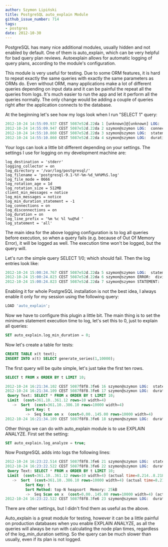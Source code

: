 ```yaml
---
author: Szymon Lipiński
title: PostgreSQL auto_explain Module
github_issue_number: 714
tags:
- postgres
date: 2012-10-30
---
```


PostgreSQL has many nice additional modules, usually hidden and not enabled by default. One of them is auto_explain, which can be very helpful for bad query plan reviews. Autoexplain allows for automatic logging of query plans, according to the module's configuration.

This module is very useful for testing. Due to some ORM features, it is hard to repeat exactly the same queries with exactly the same parameters as ORMs do. Even without ORM, many applications make a lot of different queries depending on input data and it can be painful the repeat all the queries from logs. It's much easier to run the app and let it perform all the queries normally. The only change would be adding a couple of queries right after the application connects to the database.

At the beginning let's see how my logs look when I run "SELECT 1" query:

```sql
2012-10-24 14:55:09.937 CEST 5087e52d.22da 1 [unknown]@[unknown] LOG:  connection received: host=127.0.0.1 port=33004
2012-10-24 14:55:09.947 CEST 5087e52d.22da 2 szymon@szymon LOG:  connection authorized: user=szymon database=szymon
2012-10-24 14:55:10.860 CEST 5087e52d.22da 3 szymon@szymon LOG:  statement: SELECT 1;
2012-10-24 14:55:10.860 CEST 5087e52d.22da 4 szymon@szymon LOG:  duration: 0.314 ms
```

Your logs can look a little bit different depending on your settings. The settings I use for logging on my development machine are:

```nohighlight
log_destination = 'stderr'
logging_collector = on
log_directory = '/var/log/postgresql/'
log_filename = 'postgresql-9.1-%Y-%m-%d_%H%M%S.log'
log_file_mode = 0666
log_rotation_age = 1d
log_rotation_size = 512MB
client_min_messages = notice
log_min_messages = notice
log_min_duration_statement = -1
log_connections = on
log_disconnections = on
log_duration = on
log_line_prefix = '%m %c %l %u@%d '
log_statement = 'all'
```

The main idea for the above logging configuration is to log all queries before execution, so when a query fails (e.g. because of Out Of Memory Error), it will be logged as well. The execution time won't be logged, but the query will.

Let's run the simple query SELECT 1/0; which should fail. Then the log entries look like:

```sql
2012-10-24 15:00:24.767 CEST 5087e52d.22da 5 szymon@szymon LOG:  statement: SELECT 1/0;
2012-10-24 15:00:24.823 CEST 5087e52d.22da 6 szymon@szymon ERROR:  division by zero
2012-10-24 15:00:24.823 CEST 5087e52d.22da 7 szymon@szymon STATEMENT:  SELECT 1/0;
```

Enabling it for whole PostgreSQL installation is not the best idea, I always enable it only for my session using the following query:

```sql
LOAD 'auto_explain';
```

Now we have to configure this plugin a little bit. The main thing is to set the minimum statement execution time to log, let's set this to 0, just to explain all queries:

```sql
SET auto_explain.log_min_duration = 0;
```

Now let's create a table for tests:

```sql
CREATE TABLE x(t text);
INSERT INTO x(t) SELECT generate_series(1,10000);
```

The first query will be quite simple, let's just take the first ten rows.

```sql
SELECT t FROM x ORDER BY t LIMIT 10;
```

```sql
2012-10-24 16:21:34.102 CEST 5087f8f8.3fe6 16 szymon@szymon LOG:  statement: SELECT * FROM x ORDER BY t LIMIT 10;
2012-10-24 16:21:34.109 CEST 5087f8f8.3fe6 17 szymon@szymon LOG:  duration: 6.586 ms  plan:
 Query Text: SELECT * FROM x ORDER BY t LIMIT 10;
 Limit  (cost=361.10..361.12 rows=10 width=4)
   ->  Sort  (cost=361.10..386.10 rows=10000 width=4)
         Sort Key: t
         ->  Seq Scan on x  (cost=0.00..145.00 rows=10000 width=4)
2012-10-24 16:21:34.109 CEST 5087f8f8.3fe6 18 szymon@szymon LOG:  duration: 7.285 ms
```

Other things we can do with auto_explain module is to use EXPLAIN ANALYZE. First set the setting:

```sql
SET auto_explain.log_analyze = true;
```

Now PostgreSQL adds into logs the following lines:

```sql
2012-10-24 16:23:22.514 CEST 5087f8f8.3fe6 21 szymon@szymon LOG:  statement: SELECT * FROM x ORDER BY t LIMIT 10;
2012-10-24 16:23:22.522 CEST 5087f8f8.3fe6 22 szymon@szymon LOG:  duration: 8.248 ms  plan:
 Query Text: SELECT * FROM x ORDER BY t LIMIT 10;
 Limit  (cost=361.10..361.12 rows=10 width=4) (actual time=8.214..8.218 rows=10 loops=1)
   ->  Sort  (cost=361.10..386.10 rows=10000 width=4) (actual time=8.211..8.213 rows=10 loops=1)
         Sort Key: t
         Sort Method: top-N heapsort  Memory: 25kB
         ->  Seq Scan on x  (cost=0.00..145.00 rows=10000 width=4) (actual time=0.032..2.663 rows=10000 loops=1)
2012-10-24 16:23:22.522 CEST 5087f8f8.3fe6 23 szymon@szymon LOG:  duration: 8.722 ms
```

There are other settings, but I didn't find them as useful as the above.

Auto_explain is a great module for testing, however it can be a little painful on production databases when you enable EXPLAIN ANALYZE, as all the queries will always be run with calculating the node plan times, regardless of the log_min_duration setting. So the query can be much slower than usually, even if its plan is not logged.
